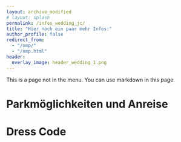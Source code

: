 ```yaml
---
layout: archive_modified
# layout: splash
permalink: /infos_wedding_jc/
title: "Hier noch ein paar mehr Infos:"
author_profile: false
redirect_from: 
  - "/nmp/"
  - "/nmp.html"
header:
  overlay_image: header_wedding_1.png
---
```


<style>
.page__footer {
  background-image: url("../images/header_wedding_1.png");
  background-size: cover;
  background-repeat: no-repeat;
  background-blend-mode: multiply;
  border-top: 2px solid $light-gray;
  background-color: rgba(0, 0, 0, 0);
}
</style>


This is a page not in the menu. You can use markdown in this page.

Parkmöglichkeiten und Anreise
======

Dress Code
======
